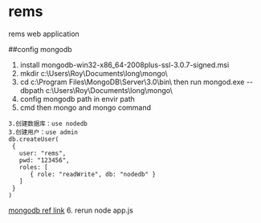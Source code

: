 # rems
rems web application

##config mongodb
1. install mongodb-win32-x86_64-2008plus-ssl-3.0.7-signed.msi
2. mkdir c:\Users\Roy\Documents\long\mongo\
3. cd c:\Program Files\MongoDB\Server\3.0\bin\ then run mongod.exe --dbpath c:\Users\Roy\Documents\long\mongo\
4. config mongodb path in envir path
5. cmd then mongo
and mongo command
```
3.创建数据库：use nodedb
3.创建用户：use admin
db.createUser(
 {
   user: "rems",
   pwd: "123456",
   roles: [
      { role: "readWrite", db: "nodedb" }
   ]
 }
)
```
[mongodb ref link](https://docs.mongodb.org/manual/reference/configuration-options/)
6. rerun node app.js


